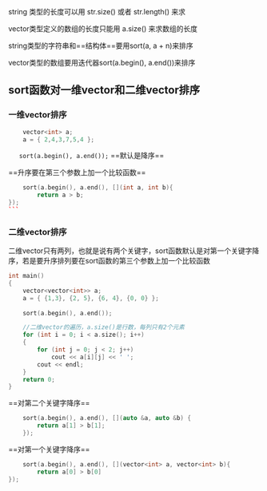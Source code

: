 string 类型的长度可以用 str.size() 或者 str.length() 来求

vector类型定义的数组的长度只能用 a.size() 来求数组的长度

string类型的字符串和==结构体==要用sort(a, a + n)来排序

vector类型的数组要用迭代器sort(a.begin(), a.end())来排序



## sort函数对一维vector和二维vector排序

### 一维vector排序
```cpp
	vector<int> a;
	a = { 2,4,3,7,5,4 };
```
`	sort(a.begin(), a.end());` ==默认是降序==

==升序要在第三个参数上加一个比较函数==

```	cpp
	sort(a.begin(), a.end(), [](int a, int b){
		return a > b;
});
​```
```


### 二维vector排序
二维vector只有两列，也就是说有两个关键字，sort函数默认是对第一个关键字降序，若是要升序排列要在sort函数的第三个参数上加一个比较函数
```cpp
int main()
{
	vector<vector<int>> a;
	a = { {1,3}, {2, 5}, {6, 4}, {0, 0} };
	
	sort(a.begin(), a.end());

	//二维vector的遍历，a.size()是行数，每列只有2个元素
	for (int i = 0; i < a.size(); i++)
	{
		for (int j = 0; j < 2; j++)
			cout << a[i][j] << ' ';
		cout << endl;
	}
	return 0;
}
```
==对第二个关键字降序==
```cpp
	sort(a.begin(), a.end(), [](auto &a, auto &b) {
		return a[1] > b[1];
	});
```
==对第一个关键字降序==
```cpp
	sort(a.begin(), a.end(), [](vector<int> a, vector<int> b){
		return a[0] > b[0]
});
```

